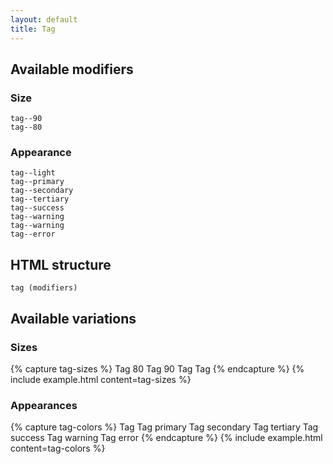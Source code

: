 ```yaml
---
layout: default
title: Tag
---
```


## Available modifiers

### Size

```
tag--90
tag--80
```

### Appearance
```
tag--light
tag--primary
tag--secondary
tag--tertiary
tag--success
tag--warning
tag--warning
tag--error
```

## HTML structure
```
tag (modifiers)
```

## Available variations

### Sizes
{% capture tag-sizes %}
<span class="tag tag--80">
	Tag 80
</span>
<span class="tag tag--90">
	Tag 90
</span>
<span class="tag">
	Tag
</span>
<span class="tag tag--200">
	Tag
</span>
{% endcapture %}
{% include example.html
	content=tag-sizes
%}

### Appearances
{% capture tag-colors %}
<span class="tag">
	Tag
</span>
<span class="tag tag--primary">
	Tag primary
</span>
<span class="tag tag--secondary">
	Tag secondary
</span>
<span class="tag tag--tertiary">
	Tag tertiary
</span>
<span class="tag tag--success">
	Tag success
</span>
<span class="tag tag--warning">
	Tag warning
</span>
<span class="tag tag--error">
	Tag error
</span>
{% endcapture %}
{% include example.html
	content=tag-colors
%}